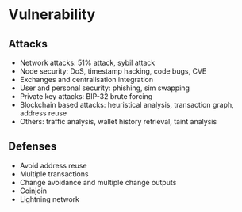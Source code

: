 # Vulnerability

## Attacks

* Network attacks: 51% attack, sybil attack
* Node security: DoS, timestamp hacking, code bugs, CVE
* Exchanges and centralisation integration
* User and personal security: phishing, sim swapping
* Private key attacks: BIP-32 brute forcing
* Blockchain based attacks: heuristical analysis, transaction graph, address reuse
* Others: traffic analysis, wallet history retrieval, taint analysis

## Defenses

* Avoid address reuse
* Multiple transactions
* Change avoidance and multiple change outputs
* Coinjoin
* Lightning network
